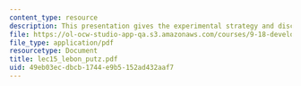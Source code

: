 ```yaml
---
content_type: resource
description: This presentation gives the experimental strategy and discusses cpg15.
file: https://ol-ocw-studio-app-qa.s3.amazonaws.com/courses/9-18-developmental-neurobiology-spring-2005/49eb03ecdbcb1744e9b5152ad432aaf7_lec15_lebon_putz.pdf
file_type: application/pdf
resourcetype: Document
title: lec15_lebon_putz.pdf
uid: 49eb03ec-dbcb-1744-e9b5-152ad432aaf7
---
```

